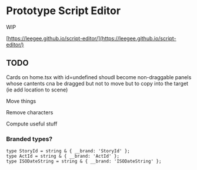 # Prototype Script Editor

WIP

[https://leegee.github.io/script-editor/](https://leegee.github.io/script-editor/)

## TODO 

Cards on home.tsx with id=undefined shoudl become non-draggable panels whose cantents cna be dragged but not to move but to copy into the target (ie add location to scene)

Move things

Remove characters

Compute useful stuff


### Branded types?

    type StoryId = string & { __brand: 'StoryId' };
    type ActId = string & { __brand: 'ActId' };
    type ISODateString = string & { __brand: 'ISODateString' };
